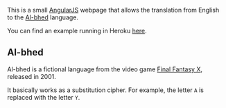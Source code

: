 This is a small [AngularJS](http://angularjs.org) webpage that allows the translation from English to the [Al-bhed](http://finalfantasy.wikia.com/wiki/Al_Bhed) language.

You can find an example running in Heroku [here](http://albhed-translator.herokuapp.com/).


## Al-bhed ##

Al-bhed is a fictional language from the video game [Final Fantasy X](https://en.wikipedia.org/wiki/Final_Fantasy_X), released in 2001.

It basically works as a substitution cipher. For example, the letter `A` is replaced with the letter `Y`.

